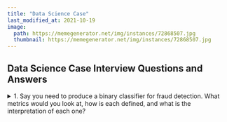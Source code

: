 ```yaml
---
title: "Data Science Case"
last_modified_at: 2021-10-19
image: 
  path: https://memegenerator.net/img/instances/72868507.jpg
  thumbnail: https://memegenerator.net/img/instances/72868507.jpg
---
```


## Data Science Case Interview Questions and Answers

<details>
  <summary>1. Say you need to produce a binary classifier for fraud detection. What metrics would you look at, how is each defined, and what is the interpretation of each one?
</summary>
  Answer
</details>

